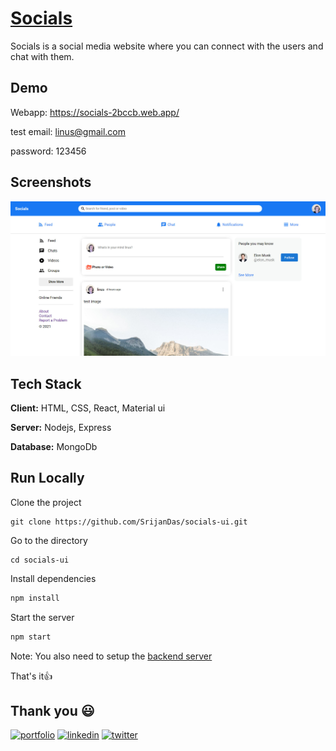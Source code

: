 # [Socials](https://socials-2bccb.web.app/)

Socials is a social media website where you can connect with the users and chat with them.

 ## Demo

Webapp: https://socials-2bccb.web.app/

test email: linus@gmail.com

password: 123456 

## Screenshots

![App Screenshot](./screenshots/homepage.jpg)

## Tech Stack

**Client:** HTML, CSS, React, Material ui

**Server:** Nodejs, Express

**Database:** MongoDb

## Run Locally

Clone the project

```
git clone https://github.com/SrijanDas/socials-ui.git
```

Go to the directory

```
cd socials-ui
```

Install dependencies

```bash
npm install
```

Start the server

```bash
npm start
```

Note: You also need to setup the [backend server](https://github.com/SrijanDas/socials-api)

That's it👍

## Thank you 😃

[![portfolio](https://img.shields.io/badge/my_portfolio-000?style=for-the-badge&logo=ko-fi&logoColor=white)](https://srijan-das.web.app/)
[![linkedin](https://img.shields.io/badge/linkedin-0A66C2?style=for-the-badge&logo=linkedin&logoColor=white)](https://www.linkedin.com/in/srijan-das-3591791b3)
[![twitter](https://img.shields.io/badge/twitter-1DA1F2?style=for-the-badge&logo=twitter&logoColor=white)](https://twitter.com/Srijan_1805)
